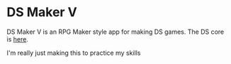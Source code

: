 # DS Maker V
DS Maker V is an RPG Maker style app for making DS games. The DS core is [here](https://github.com/snowystuff/dsmv-core/).

I'm really just making this to practice my skills
